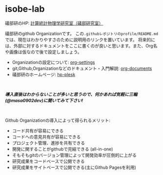 # isobe-lab

礒部研のHP: [計算統計物理学研究室（礒部研究室）](http://csp.web.nitech.ac.jp/index.html)

礒部研のgithub Organizationです。
この`.githubレポジトリのprofile/README.md`では、現在はわかりやすさのために説明用のリンクを置いています。
将来的には、外部に対するドキュメントをここに書くのが良いと思います。また、Org名や画像は仮なので後で設定しましょう。
- Organizationの設定について: [org-settings](https://github.com/isobe-lab/org-settings)
- git,Github,Organizationなどのドキュメント・入門解説: [org-documents](https://github.com/isobe-lab/org-documents)
- 礒部研のホームページ: [hp-plesk](https://github.com/isobe-lab/hp-plesk)

<br />

_**導入直後はわからないことが多いと思うので、何かあれば気軽に三輪(@masa0902dev)に聞いてみて下さい!**_

<br />

Github Organizationの導入によって得られるメリット:
- コード共有が容易にできる
- コードへの意見共有が容易にできる
- プロジェクト管理、進捗を共有できる
- 開発に関することがgithubで完結できる (all-in-one)
- そもそもgitのバージョン管理によって開発効率が圧倒的に上がる
- 研究成果をコードベースで公開できる
- 研究成果をサイトベースで公開できる(主にGithub Pagesを利用)



<!--

**Here are some ideas to get you started:**

🙋‍♀️ A short introduction - what is your organization all about?
🌈 Contribution guidelines - how can the community get involved?
👩‍💻 Useful resources - where can the community find your docs? Is there anything else the community should know?
🍿 Fun facts - what does your team eat for breakfast?
🧙 Remember, you can do mighty things with the power of [Markdown](https://docs.github.com/github/writing-on-github/getting-started-with-writing-and-formatting-on-github/basic-writing-and-formatting-syntax)
-->
